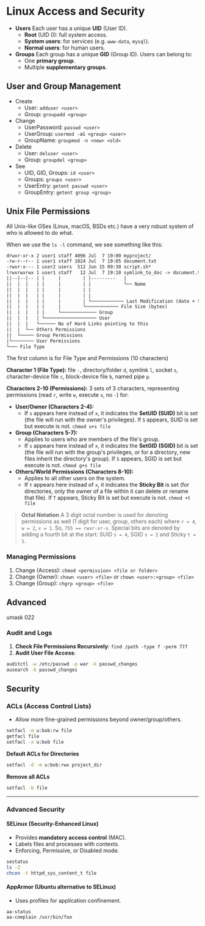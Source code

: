 # Linux Access and Security

- **Users** Each user has a unique **UID** (User ID).
  - **Root** (UID 0): full system access.
  - **System users**: for services (e.g. `www-data`, `mysql`).
  - **Normal users**: for human users.
- **Groups** Each group has a unique **GID** (Group ID). Users can belong to:
  - One **primary group**.
  - Multiple **supplementary groups**.

## User and Group Management

- Create
  - User: `adduser <user>`
  - Group: `groupadd <group>`
- Change
  - UserPassword: `passwd <user>`
  - UserGroup: `usermod -aG <group> <user>`
  - GroupName: `groupmod -n <new> <old>`
- Delete
  - User: `deluser <user>`
  - Group: `groupdel <group>`
- See
  - UID, GID, Groups: `id <user>`
  - Groups: `groups <user>`
  - UserEntry: `getent passwd <user>`
  - GroupEntry: `getent group <group>`

## **Unix File Permissions**

All Unix-like OSes (Linux, macOS, BSDs etc.) have a very robust system of who is allowed to do what.

When we use the `ls -l` command, we see something like this:

```txt
drwxr-xr-x 2 user1 staff 4096 Jul  7 19:00 myproject/
-rw-r--r-- 1 user1 staff 1024 Jul  7 19:05 document.txt
-rwxr-x--- 1 user2 users  512 Jun 15 09:30 script.sh*
lrwxrwxrwx 1 user1 staff   12 Jul  7 19:10 symlink_to_doc -> document.txt
||--|--|-- | |     |        | |---------   |
||  |  |   | |     |        | |            └── Name
||  |  |   | |     |        | |
||  |  |   | |     |        | |
||  |  |   | |     |        | └──────────── Last Modification (date + time)
||  |  |   | |     |        └──────────── File Size (bytes)
||  |  |   | |     └───────────── Group
||  |  |   | └─────────────────── User
||  |  |   └────── No of Hard Links pointing to this
||  |  └── Others Permissions
||  └───── Group Permissions
|└──────── User Permissions
└─── File Type

```

The first column is for File Type and Permissions (10 characters)

**Character 1 (File Type):** file `-`, directory/folder `d`, symlink `l`, socket `s`, character-device file `c`, block-device file `b`, named pipe `p`.

**Characters 2-10 (Permissions):** 3 sets of 3 characters, representing permissions (read `r`, write `w`, execute `x`, no `-`) for:

- **User/Owner (Characters 2-4):**
    - If `s` appears here instead of `x`, it indicates the **SetUID (SUID)** bit is set (the file will run with the owner's privileges). If `S` appears, SUID is set but execute is not. `chmod u+s file`
- **Group (Characters 5-7):**
    - Applies to users who are members of the file's group.
    - If `s` appears here instead of `x`, it indicates the **SetGID (SGID)** bit is set (the file will run with the group's privileges, or for a directory, new files inherit the directory's group). If `S` appears, SGID is set but execute is not. `chmod g+s file`
- **Others/World Permissions (Characters 8-10):**
    - Applies to all other users on the system.
    - If `t` appears here instead of `x`, it indicates the **Sticky Bit** is set (for directories, only the owner of a file within it can delete or rename that file). If `T` appears, Sticky Bit is set but execute is not. `chmod +t file`

> **Octal Notation**
> A 3 digit octal number is used for denoting permissions as well (1 digit for user, group, others each) where `r = 4`, `w = 2`, `x = 1`.
> So, `755 == rwxr-xr-x`. Special bits are denoted by adding a fourth bit at the start: SUID `s = 4`, SGID `s = 2` and Sticky `t = 1`.

### **Managing Permissions**

1. Change (Access): `chmod <permission> <file or folder>`
2. Change (Owner): `chown <user> <file>` or `chown <user>:<group> <file>`
3. Change (Group): `chgrp <group> <file>`

## Advanced

umask 022

### **Audit and Logs**

1. **Check File Permissions Recursively**: `find /path -type f -perm 777`
2. **Audit User File Access**:

```bash
auditctl -w /etc/passwd -p war -k passwd_changes
ausearch -k passwd_changes
```

## Security

### **ACLs (Access Control Lists)**

- Allow more fine-grained permissions beyond owner/group/others.

```bash
setfacl -m u:bob:rw file
getfacl file
setfacl -x u:bob file
```

**Default ACLs for Directories**

```bash
setfacl -d -m u:bob:rwx project_dir
```

**Remove all ACLs**

```bash
setfacl -b file
```

---

### Advanced Security

#### **SELinux (Security-Enhanced Linux)**

- Provides **mandatory access control** (MAC).
- Labels files and processes with contexts.
- Enforcing, Permissive, or Disabled mode.

```bash
sestatus
ls -Z
chcon -t httpd_sys_content_t file
```

#### **AppArmor (Ubuntu alternative to SELinux)**

- Uses profiles for application confinement.

```bash
aa-status
aa-complain /usr/bin/foo
```
